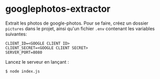 # googlephotos-extractor

Extrait les photos de google-photos. Pour se faire, créez un dossier `pictures` dans le projet, ainsi qu'un fichier `.env` contenant les variables suivantes:
```
CLIENT_ID=<GOOGLE CLIENT ID>
CLIENT_SECRET=<GOOGLE CLIENT SECRET>
SERVER_PORT=8080
```

Lancez le serveur en lançant :
```
$ node index.js
```
